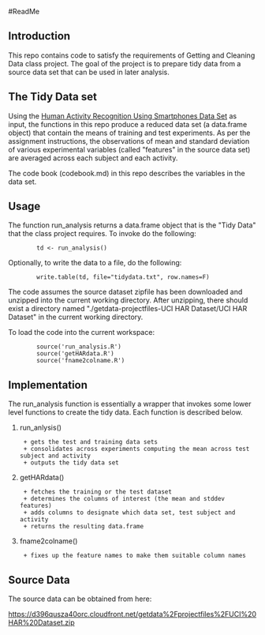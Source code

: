 #ReadMe
## Introduction
This repo contains code to satisfy the requirements of Getting and Cleaning Data class project.  The goal of the project is to prepare tidy data from a source data set that can be used in later analysis.

## The Tidy Data set
Using the
[Human Activity Recognition Using Smartphones Data Set](http://archive.ics.uci.edu/ml/datasets/Human+Activity+Recognition+Using+Smartphones)
as input, the functions in this repo produce a reduced data set (a data.frame object) that contain the means of training and test experiments.  As per the assignment instructions, the observations of  mean and standard deviation of various experimental variables (called "features" in the source data set) are averaged across each subject and each activity.

The code book (codebook.md) in this repo describes the variables in the data set.

## Usage
The function run_analysis returns a data.frame object that is the "Tidy Data" that the class project requires. To invoke do the following:

```
        td <- run_analysis()
```

Optionally, to write the data to a file, do the following:

```
        write.table(td, file="tidydata.txt", row.names=F)
```

The code assumes the source dataset zipfile has been downloaded and unzipped into the current working directory.  After unzipping, there should exist a directory named "./getdata-projectfiles-UCI HAR Dataset/UCI HAR Dataset" in the current working directory.

To load the code into the current workspace:

```
        source('run_analysis.R')
        source('getHARdata.R')
        source('fname2colname.R')
```

## Implementation
The run_analysis function is essentially a wrapper that invokes some lower level functions to create the tidy data. Each function is described below.

1. run_anlysis()

        + gets the test and training data sets
        + consolidates across experiments computing the mean across test subject and activity
        + outputs the tidy data set

2. getHARdata()

        + fetches the training or the test dataset
        + determines the columns of interest (the mean and stddev features)
        + adds columns to designate which data set, test subject and activity
        + returns the resulting data.frame

3. fname2colname()

        + fixes up the feature names to make them suitable column names

## Source Data
The source data can be obtained from here:

https://d396qusza40orc.cloudfront.net/getdata%2Fprojectfiles%2FUCI%20HAR%20Dataset.zip 